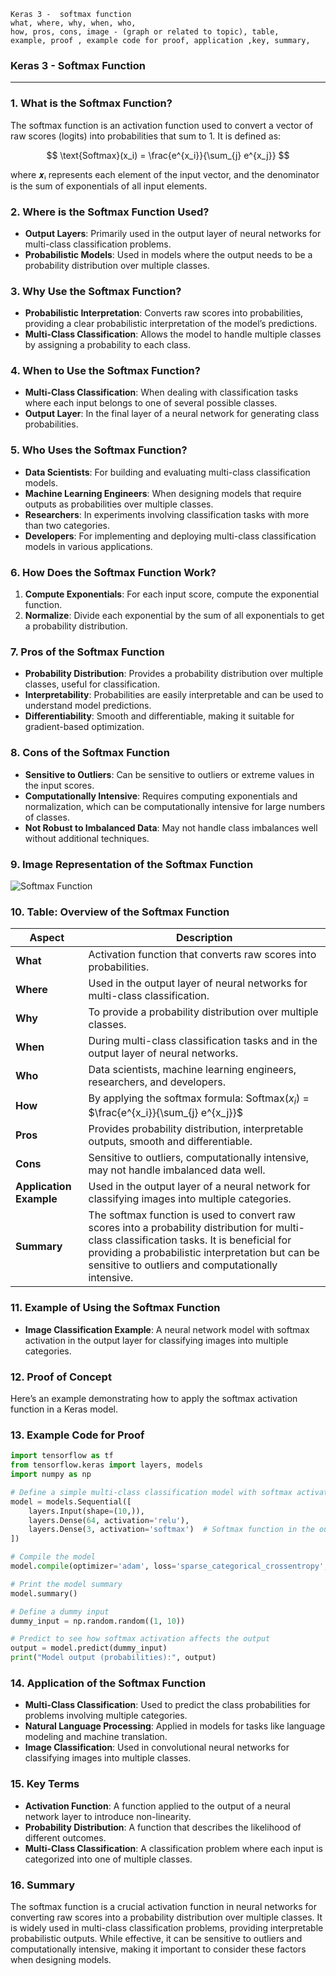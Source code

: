```code
Keras 3 -  softmax function
what, where, why, when, who, 
how, pros, cons, image - (graph or related to topic), table,
example, proof , example code for proof, application ,key, summary,
```


<body>
    <script src="https://cdnjs.cloudflare.com/ajax/libs/mathjax/2.7.7/MathJax.js?config=TeX-MML-AM_CHTML" async></script>
    <link rel="stylesheet" href="https://cdnjs.cloudflare.com/ajax/libs/KaTeX/0.15.2/katex.min.css">
    <script src="https://cdnjs.cloudflare.com/ajax/libs/KaTeX/0.15.2/katex.min.js"></script>
    <script src="https://cdnjs.cloudflare.com/ajax/libs/KaTeX/0.15.2/contrib/auto-render.min.js"></script>
    <script>
        document.addEventListener("DOMContentLoaded", function() {
            renderMathInElement(document.body, {
                delimiters: [
                    { left: "$$", right: "$$", display: true },
                    { left: "$", right: "$", display: false }
                ]
            });
        });
    </script>   
</body>


### **Keras 3 - Softmax Function**

---

### **1. What is the Softmax Function?**

The softmax function is an activation function used to convert a vector of raw scores (logits) into probabilities that sum to 1. It is defined as:

$$
\text{Softmax}(x_i) = \frac{e^{x_i}}{\sum_{j} e^{x_j}}
$$

where 𝒙ᵢ represents each element of the input vector, and the denominator is the sum of exponentials of all input elements.

### **2. Where is the Softmax Function Used?**

- **Output Layers**: Primarily used in the output layer of neural networks for multi-class classification problems.
- **Probabilistic Models**: Used in models where the output needs to be a probability distribution over multiple classes.

### **3. Why Use the Softmax Function?**

- **Probabilistic Interpretation**: Converts raw scores into probabilities, providing a clear probabilistic interpretation of the model’s predictions.
- **Multi-Class Classification**: Allows the model to handle multiple classes by assigning a probability to each class.

### **4. When to Use the Softmax Function?**

- **Multi-Class Classification**: When dealing with classification tasks where each input belongs to one of several possible classes.
- **Output Layer**: In the final layer of a neural network for generating class probabilities.

### **5. Who Uses the Softmax Function?**

- **Data Scientists**: For building and evaluating multi-class classification models.
- **Machine Learning Engineers**: When designing models that require outputs as probabilities over multiple classes.
- **Researchers**: In experiments involving classification tasks with more than two categories.
- **Developers**: For implementing and deploying multi-class classification models in various applications.

### **6. How Does the Softmax Function Work?**

1. **Compute Exponentials**: For each input score, compute the exponential function.
2. **Normalize**: Divide each exponential by the sum of all exponentials to get a probability distribution.

### **7. Pros of the Softmax Function**

- **Probability Distribution**: Provides a probability distribution over multiple classes, useful for classification.
- **Interpretability**: Probabilities are easily interpretable and can be used to understand model predictions.
- **Differentiability**: Smooth and differentiable, making it suitable for gradient-based optimization.

### **8. Cons of the Softmax Function**

- **Sensitive to Outliers**: Can be sensitive to outliers or extreme values in the input scores.
- **Computationally Intensive**: Requires computing exponentials and normalization, which can be computationally intensive for large numbers of classes.
- **Not Robust to Imbalanced Data**: May not handle class imbalances well without additional techniques.

### **9. Image Representation of the Softmax Function**

![Softmax Function](https://engineer-ece.github.io/Keras-learn/Keras3/02.%20Layers%20API/02.%20Layer%20activations/03.%20softmax%20function/softmax_function.png)

### **10. Table: Overview of the Softmax Function**

| **Aspect**              | **Description**                                                                                                                                                                                                                                  |
| ----------------------------- | ------------------------------------------------------------------------------------------------------------------------------------------------------------------------------------------------------------------------------------------------------ |
| **What**                | Activation function that converts raw scores into probabilities.                                                                                                                                                                                       |
| **Where**               | Used in the output layer of neural networks for multi-class classification.                                                                                                                                                                            |
| **Why**                 | To provide a probability distribution over multiple classes.                                                                                                                                                                                           |
| **When**                | During multi-class classification tasks and in the output layer of neural networks.                                                                                                                                                                    |
| **Who**                 | Data scientists, machine learning engineers, researchers, and developers.                                                                                                                                                                              |
| **How**                 | By applying the softmax formula:  Softmax($x_i$) = $\frac{e^{x_i}}{\sum_{j} e^{x_j}}$                                                                                                                                                                  |
| **Pros**                | Provides probability distribution, interpretable outputs, smooth and differentiable.                                                                                                                                                                   |
| **Cons**                | Sensitive to outliers, computationally intensive, may not handle imbalanced data well.                                                                                                                                                                 |
| **Application Example** | Used in the output layer of a neural network for classifying images into multiple categories.                                                                                                                                                          |
| **Summary**             | The softmax function is used to convert raw scores into a probability distribution for multi-class classification tasks. It is beneficial for providing a probabilistic interpretation but can be sensitive to outliers and computationally intensive. |

### **11. Example of Using the Softmax Function**

- **Image Classification Example**: A neural network model with softmax activation in the output layer for classifying images into multiple categories.

### **12. Proof of Concept**

Here’s an example demonstrating how to apply the softmax activation function in a Keras model.

### **13. Example Code for Proof**

```python
import tensorflow as tf
from tensorflow.keras import layers, models
import numpy as np

# Define a simple multi-class classification model with softmax activation
model = models.Sequential([
    layers.Input(shape=(10,)),
    layers.Dense(64, activation='relu'),
    layers.Dense(3, activation='softmax')  # Softmax function in the output layer
])

# Compile the model
model.compile(optimizer='adam', loss='sparse_categorical_crossentropy', metrics=['accuracy'])

# Print the model summary
model.summary()

# Define a dummy input
dummy_input = np.random.random((1, 10))

# Predict to see how softmax activation affects the output
output = model.predict(dummy_input)
print("Model output (probabilities):", output)
```

### **14. Application of the Softmax Function**

- **Multi-Class Classification**: Used to predict the class probabilities for problems involving multiple categories.
- **Natural Language Processing**: Applied in models for tasks like language modeling and machine translation.
- **Image Classification**: Used in convolutional neural networks for classifying images into multiple classes.

### **15. Key Terms**

- **Activation Function**: A function applied to the output of a neural network layer to introduce non-linearity.
- **Probability Distribution**: A function that describes the likelihood of different outcomes.
- **Multi-Class Classification**: A classification problem where each input is categorized into one of multiple classes.

### **16. Summary**

The softmax function is a crucial activation function in neural networks for converting raw scores into a probability distribution over multiple classes. It is widely used in multi-class classification problems, providing interpretable probabilistic outputs. While effective, it can be sensitive to outliers and computationally intensive, making it important to consider these factors when designing models.
